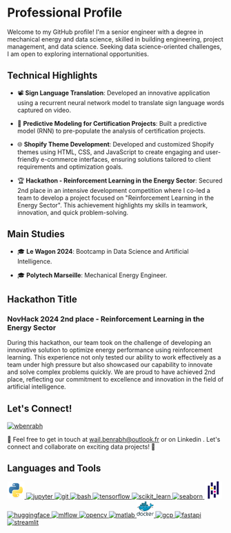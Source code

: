# Professional Profile

Welcome to my GitHub profile! I'm a senior engineer with a degree in mechanical energy and data science, skilled in building engineering, project management, and data science. Seeking data science-oriented challenges, I am open to exploring international opportunities.

## Technical Highlights

- 📽️ **Sign Language Translation**: Developed an innovative application using a recurrent neural network model to translate sign language words captured on video.

- 🔮 **Predictive Modeling for Certification Projects**: Built a predictive model (RNN) to pre-populate the analysis of certification projects.

- 🌐 **Shopify Theme Development**: Developed and customized Shopify themes using HTML, CSS, and JavaScript to create engaging and user-friendly e-commerce interfaces, ensuring solutions tailored to client requirements and optimization goals.

- 🏆 **Hackathon - Reinforcement Learning in the Energy Sector**: Secured 2nd place in an intensive development competition where I co-led a team to develop a project focused on "Reinforcement Learning in the Energy Sector". This achievement highlights my skills in teamwork, innovation, and quick problem-solving.

## Main Studies

- 🎓 **Le Wagon 2024**: Bootcamp in Data Science and Artificial Intelligence.

- 🎓 **Polytech Marseille**: Mechanical Energy Engineer.

## Hackathon Title

### NovHack 2024 2nd place - Reinforcement Learning in the Energy Sector

During this hackathon, our team took on the challenge of developing an innovative solution to optimize energy performance using reinforcement learning. This experience not only tested our ability to work effectively as a team under high pressure but also showcased our capability to innovate and solve complex problems quickly. We are proud to have achieved 2nd place, reflecting our commitment to excellence and innovation in the field of artificial intelligence.

## Let's Connect!

<a href="https://www.linkedin.com/in/wail-benrabh-985057183/" target="blank"><img align="center" src="https://img.icons8.com/color/48/000000/linkedin.png" alt="wbenrabh" height="50"  /></a>

📧 Feel free to get in touch at wail.benrabh@outlook.fr or on Linkedin .  Let's connect and collaborate on exciting data projects! 🚀
## Languages and Tools
<p align="left">
  <a href="https://www.python.org" target="_blank" rel="noreferrer">
    <img src="https://raw.githubusercontent.com/devicons/devicon/master/icons/python/python-original.svg" alt="python" height="40"/>
  </a>
  <a href="https://jupyter.org/" target="_blank" rel="noreferrer">
    <img src="https://upload.wikimedia.org/wikipedia/commons/3/38/Jupyter_logo.svg" alt="jupyter" height="40"/>
  </a>
  <a href="https://git-scm.com/" target="_blank" rel="noreferrer">
    <img src="https://www.vectorlogo.zone/logos/git-scm/git-scm-icon.svg" alt="git" height="40"/>
  </a>
    <a href="https://www.gnu.org/software/bash/" target="_blank" rel="noreferrer">
    <img src="https://www.vectorlogo.zone/logos/gnu_bash/gnu_bash-icon.svg" alt="bash" height="40"/>
  </a>
  <a href="https://www.tensorflow.org" target="_blank" rel="noreferrer">
    <img src="https://www.vectorlogo.zone/logos/tensorflow/tensorflow-icon.svg" alt="tensorflow" height="40"/>
  </a>
  <a href="https://scikit-learn.org/" target="_blank" rel="noreferrer">
    <img src="https://upload.wikimedia.org/wikipedia/commons/0/05/Scikit_learn_logo_small.svg" alt="scikit_learn" height="40"/>
  </a>
  <a href="https://seaborn.pydata.org/" target="_blank" rel="noreferrer">
    <img src="https://seaborn.pydata.org/_images/logo-mark-lightbg.svg" alt="seaborn" height="40"/>
  </a>
  <a href="https://pandas.pydata.org/" target="_blank" rel="noreferrer">
    <img src="https://raw.githubusercontent.com/devicons/devicon/2ae2a900d2f041da66e950e4d48052658d850630/icons/pandas/pandas-original.svg" alt="pandas"height="40"/>
  </a>
    <a href="https://huggingface.co/" target="_blank" rel="noreferrer">
    <img src="https://huggingface.co/front/assets/huggingface_logo.svg" alt="huggingface"height="40"/>
  </a>
 <a href="https://mlflow.org/" target="_blank" rel="noreferrer">
    <img src="https://www.mlflow.org/docs/latest/_static/MLflow-logo-final-black.png" alt="mlflow"  height="40"/>
  </a>
  <a href="https://opencv.org/" target="_blank" rel="noreferrer">
    <img src="https://www.vectorlogo.zone/logos/opencv/opencv-icon.svg" alt="opencv" height="40"/>
  </a>
  <a href="https://www.mathworks.com/" target="_blank" rel="noreferrer">
    <img src="https://upload.wikimedia.org/wikipedia/commons/2/21/Matlab_Logo.png" alt="matlab" height="40"/>
  </a>
  <a href="https://www.docker.com/" target="_blank" rel="noreferrer">
    <img src="https://raw.githubusercontent.com/devicons/devicon/master/icons/docker/docker-original-wordmark.svg" alt="docker" height="40"/>
  </a>
  <a href="https://cloud.google.com" target="_blank" rel="noreferrer">
    <img src="https://www.vectorlogo.zone/logos/google_cloud/google_cloud-icon.svg" alt="gcp" height="40"/>
  </a>
    <a href="https://fastapi.tiangolo.com/" target="_blank" rel="noreferrer">
    <img src="https://fastapi.tiangolo.com/img/logo-margin/logo-teal.png" alt="fastapi"  height="40"/>
  </a>
    <a href="https://www.streamlit.io/" target="_blank" rel="noreferrer">
    <img src="https://streamlit.io/images/brand/streamlit-logo-primary-colormark-darktext.svg" alt="streamlit" height="40"/>
  </a>
</p>
</details>
